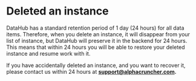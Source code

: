 # Deleted an instance

DataHub has a standard retention period of 1 day \(24 hours\) for all data items. Therefore, when you delete an instance, it will disappear from your list of instance, but DataHub will preserve it in the backend for 24 hours. This means that within 24 hours you will be able to restore your deleted instance and resume work with it.

If you have accidentally deleted an instance, and you want to recover it, please contact us within 24 hours at **support@alphacruncher.com.**

